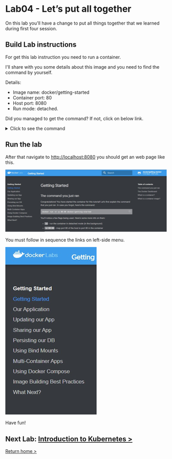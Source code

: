 # Lab04 - Let’s put all together

On this lab you'll have a change to put all things together that we learned during first four session.

## Build Lab instructions

For get this lab instruction you need to run a container.

I'll share with you some details about this image and you need to find the command by yourself.

Details:

- Image name: docker/getting-started
- Container port: 80
- Host port: 8080
- Run mode: detached.

Did you managed to get the command? If not, click on below link.

<details>
  <summary>Click to see the command</summary>
  <code>
  docker run -dp 8080:80 docker/getting-started
  </code>
</details>

## Run the lab

After that navigate to <http://localhost:8080> you should get an web page like this.

![Docker tutorial](images/lab04/image01.jpg "Docker tutorial")

You must follow in sequence the links on left-side menu.

![Lab steps](images/lab04/image02.jpg "Lab steps")

Have fun!

## Next Lab: [Introduction to Kubernetes >](lab05.md)

[Return home >](../README.md#labs)
